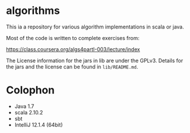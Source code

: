 algorithms
==========

This ia a repository for various algorithm implementations in scala or java. 

Most of the code is written to complete exercises from:

https://class.coursera.org/algs4partI-003/lecture/index

The License information for the jars in lib are under the GPLv3. Details for the jars and the license can be
found in `lib/README.md`.

Colophon
========

- Java 1.7
- scala 2.10.2
- sbt 
- IntelliJ 12.1.4 (64bit)

